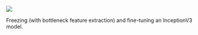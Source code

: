 ![](https://img.shields.io/badge/library-keras%20v2.2.4-green.svg)

Freezing (with bottleneck feature extraction) and fine-tuning an InceptionV3 model.
